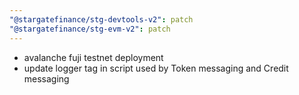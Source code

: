```yaml
---
"@stargatefinance/stg-devtools-v2": patch
"@stargatefinance/stg-evm-v2": patch
---
```


- avalanche fuji testnet deployment
- update logger tag in script used by Token messaging and Credit messaging
